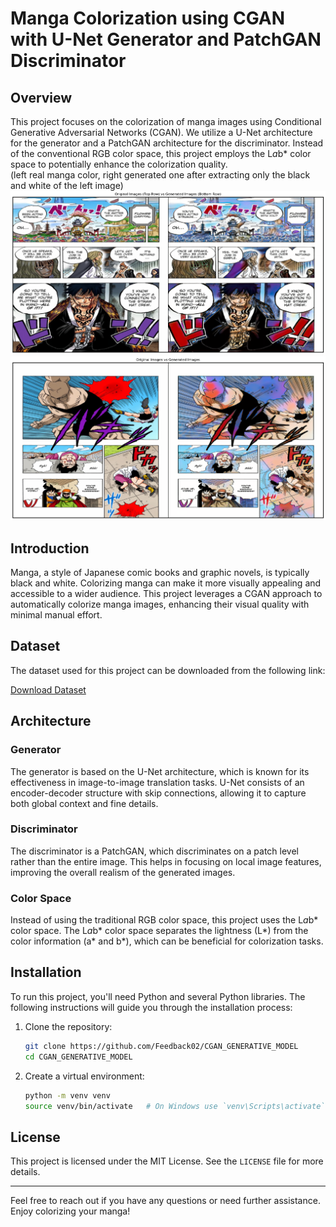 # Manga Colorization using CGAN with U-Net Generator and PatchGAN Discriminator

## Overview

This project focuses on the colorization of manga images using Conditional Generative Adversarial Networks (CGAN). We utilize a U-Net architecture for the generator and a PatchGAN architecture for the discriminator. Instead of the conventional RGB color space, this project employs the L*a*b* color space to potentially enhance the colorization quality.
<br>
(left real manga color, right generated one after extracting only the black and white of the left image)
![Sample Result](sample_result.png)
![Sample Result](sample_result1.png)

## Introduction

Manga, a style of Japanese comic books and graphic novels, is typically black and white. Colorizing manga can make it more visually appealing and accessible to a wider audience. This project leverages a CGAN approach to automatically colorize manga images, enhancing their visual quality with minimal manual effort.

## Dataset

The dataset used for this project can be downloaded from the following link:

[Download Dataset](https://drive.google.com/file/d/1aM8RTM3rgVFkUUp-ppsnhfWD7AadR2Sp/view?usp=sharing)


## Architecture

### Generator

The generator is based on the U-Net architecture, which is known for its effectiveness in image-to-image translation tasks. U-Net consists of an encoder-decoder structure with skip connections, allowing it to capture both global context and fine details.

### Discriminator

The discriminator is a PatchGAN, which discriminates on a patch level rather than the entire image. This helps in focusing on local image features, improving the overall realism of the generated images.

### Color Space

Instead of using the traditional RGB color space, this project uses the L*a*b* color space. The L*a*b* color space separates the lightness (L*) from the color information (a* and b*), which can be beneficial for colorization tasks.

## Installation

To run this project, you'll need Python and several Python libraries. The following instructions will guide you through the installation process:

1. Clone the repository:
    ```bash
    git clone https://github.com/Feedback02/CGAN_GENERATIVE_MODEL
    cd CGAN_GENERATIVE_MODEL
    ```

2. Create a virtual environment:
    ```bash
    python -m venv venv
    source venv/bin/activate   # On Windows use `venv\Scripts\activate`
    ```


## License

This project is licensed under the MIT License. See the `LICENSE` file for more details.

---

Feel free to reach out if you have any questions or need further assistance. Enjoy colorizing your manga!
